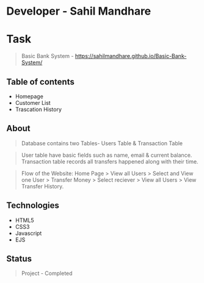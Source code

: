 # Developer - Sahil Mandhare

# Task
> Basic Bank System - https://sahilmandhare.github.io/Basic-Bank-System/

## Table of contents
* Homepage
* Customer List
* Trascation History

## About
> Database contains two Tables- Users Table & Transaction Table

> User table have basic fields such as name, email & current balance. Transaction table records all transfers happened along with their time.

> Flow of the Website: Home Page > View all Users > Select and View one User > Transfer Money > Select reciever > View all Users > View Transfer History.


## Technologies
* HTML5
* CSS3
* Javascript
* EJS

## Status
> Project - Completed
